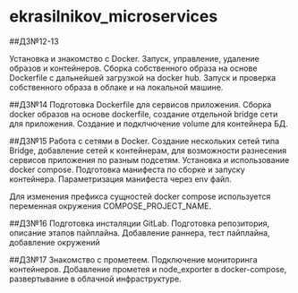 # ekrasilnikov_microservices

##ДЗ№12-13

Установка и знакомство с Docker. Запуск, управление, удаление образов и контейнеров. Сборка собственного образа на основе Dockerfile с дальнейшей загрузкой на docker hub. Запуск и проверка собственного образа в облаке и на локальной машине.

##ДЗ№14
Подготовка Dockerfile для сервисов приложения. Сборка docker образов на основе dockerfile, создание отдельной bridge сети для приложения. Создание и подклчючение volume для контейнера БД.

##ДЗ№15
Работа с сетями в Docker. Создание нескольких сетей типа Bridge, добавление сетей к контейнерам, для возможности разнесения сервисов приложения по разным подсетям. Установка и использование docker compose. Подготовка манифеста по сборке и запуску контейнера. Параметризация манифеста через env файл.

Для изменения префикса сущностей docker compose используется переменная окружения COMPOSE_PROJECT_NAME.

##ДЗ№16
Подготовка инсталяции GitLab. Подготовка репозитория, описание этапов пайплайна. Добавление раннера, тест пайплайна, добавление окружений

##ДЗ№17
Знакомство с прометеем. Подключение мониторинга контейнеров. Добавление прометея и node_exporter в docker-compose, развертывание в облачной инфраструктуре.
